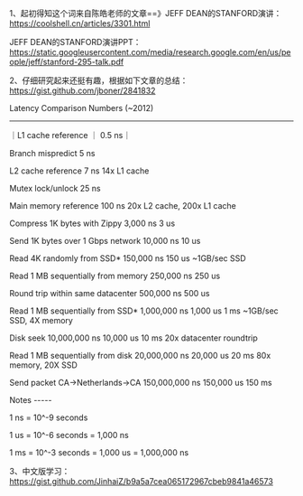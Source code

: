 1、起初得知这个词来自陈皓老师的文章==》JEFF DEAN的STANFORD演讲：https://coolshell.cn/articles/3301.html

  JEFF DEAN的STANFORD演讲PPT：https://static.googleusercontent.com/media/research.google.com/en/us/people/jeff/stanford-295-talk.pdf


2、仔细研究起来还挺有趣，根据如下文章的总结：https://gist.github.com/jboner/2841832


Latency Comparison Numbers (~2012)

----------------------------------

｜L1 cache reference            ｜               0.5 ns｜

Branch mispredict                            5   ns

L2 cache reference                           7   ns                      14x L1 cache

Mutex lock/unlock                           25   ns

Main memory reference                      100   ns                      20x L2 cache, 200x L1 cache

Compress 1K bytes with Zippy             3,000   ns        3 us

Send 1K bytes over 1 Gbps network       10,000   ns       10 us

Read 4K randomly from SSD*             150,000   ns      150 us          ~1GB/sec SSD

Read 1 MB sequentially from memory     250,000   ns      250 us

Round trip within same datacenter      500,000   ns      500 us

Read 1 MB sequentially from SSD*     1,000,000   ns    1,000 us    1 ms  ~1GB/sec SSD, 4X memory

Disk seek                           10,000,000   ns   10,000 us   10 ms  20x datacenter roundtrip

Read 1 MB sequentially from disk    20,000,000   ns   20,000 us   20 ms  80x memory, 20X SSD

Send packet CA->Netherlands->CA    150,000,000   ns  150,000 us  150 ms

Notes -----

1 ns = 10^-9 seconds

1 us = 10^-6 seconds = 1,000 ns

1 ms = 10^-3 seconds = 1,000 us = 1,000,000 ns


3、中文版学习：https://gist.github.com/JinhaiZ/b9a5a7cea065172967cbeb9841a46573
  
